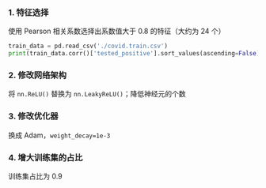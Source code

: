 ### 1. 特征选择

使用 Pearson 相关系数选择出系数值大于 0.8 的特征（大约为 24 个）

```python
train_data = pd.read_csv('./covid.train.csv')
print(train_data.corr()['tested_positive'].sort_values(ascending=False).index)
```



### 2. 修改网络架构

将 `nn.ReLU()` 替换为 `nn.LeakyReLU()`；降低神经元的个数



### 3. 修改优化器

换成 Adam，`weight_decay=1e-3`



### 4. 增大训练集的占比

训练集占比为 0.9
